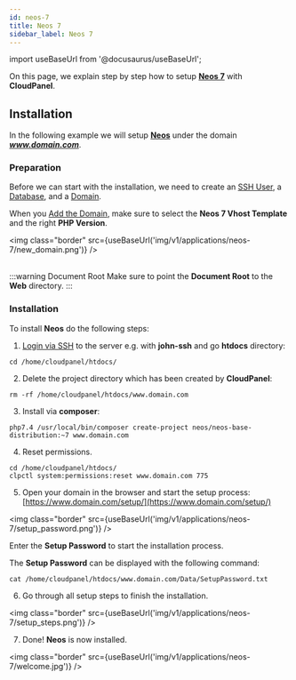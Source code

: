 ```yaml
---
id: neos-7
title: Neos 7
sidebar_label: Neos 7
---
```


import useBaseUrl from '@docusaurus/useBaseUrl';

On this page, we explain step by step how to setup **[Neos 7](https://www.neos.io/)** with **CloudPanel**.

## Installation

In the following example we will setup **[Neos](https://www.neos.io/)** under the domain ***www.domain.com***.

### Preparation

Before we can start with the installation, we need to create an [SSH User](../frontend-area/users#adding-a-user), a [Database](../frontend-area/databases#adding-a-database), and a [Domain](../frontend-area/domains#adding-a-domain).

When you [Add the Domain](../frontend-area/domains#adding-a-domain), make sure to select the **Neos 7 Vhost Template** and the right **PHP Version**.

<img class="border" src={useBaseUrl('img/v1/applications/neos-7/new_domain.png')} /> <br /><br />

:::warning Document Root
Make sure to point the **Document Root** to the **Web** directory.
:::

### Installation

To install **Neos** do the following steps:

1. [Login via SSH](../frontend-area/users#ssh-login) to the server e.g. with **john-ssh** and go **htdocs** directory:

```
cd /home/cloudpanel/htdocs/
```

2. Delete the project directory which has been created by **CloudPanel**:

```
rm -rf /home/cloudpanel/htdocs/www.domain.com
```

3. Install via **composer**:

```
php7.4 /usr/local/bin/composer create-project neos/neos-base-distribution:~7 www.domain.com
```

4. Reset permissions.

```
cd /home/cloudpanel/htdocs/
clpctl system:permissions:reset www.domain.com 775
```

5. Open your domain in the browser and start the setup process: [https://www.domain.com/setup/](https://www.domain.com/setup/)

<img class="border" src={useBaseUrl('img/v1/applications/neos-7/setup_password.png')} />

Enter the **Setup Password** to start the installation process. 

The **Setup Password** can be displayed with the following command:

```
cat /home/cloudpanel/htdocs/www.domain.com/Data/SetupPassword.txt
```

6. Go through all setup steps to finish the installation.

<img class="border" src={useBaseUrl('img/v1/applications/neos-7/setup_steps.png')} />

7. Done! **Neos** is now installed.

<img class="border" src={useBaseUrl('img/v1/applications/neos-7/welcome.jpg')} />



